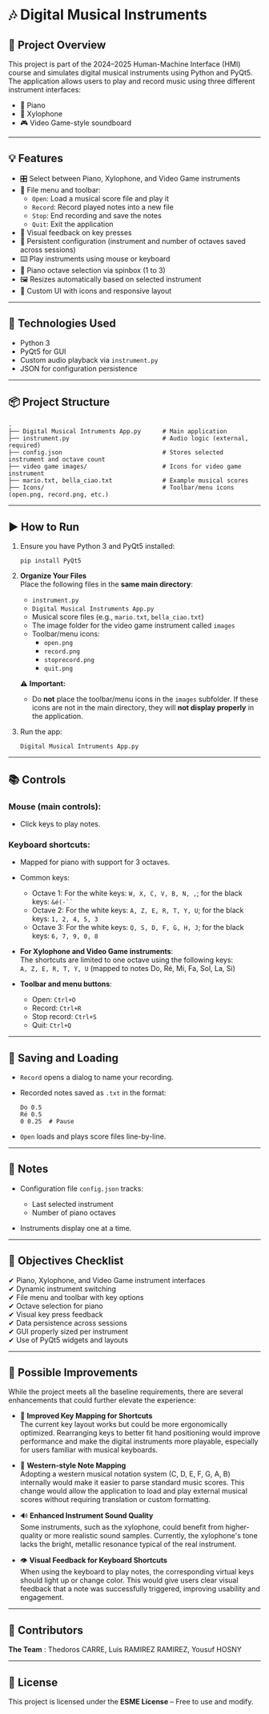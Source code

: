 # 🎶 Digital Musical Instruments

## 📁 Project Overview

This project is part of the 2024–2025 Human-Machine Interface (HMI) course and simulates digital musical instruments using Python and PyQt5. The application allows users to play and record music using three different instrument interfaces:

- 🎹 Piano
- 🎼 Xylophone
- 🎮 Video Game-style soundboard

---

## 💡 Features

- 🎛️ Select between Piano, Xylophone, and Video Game instruments
- 📂 File menu and toolbar:
  - `Open`: Load a musical score file and play it
  - `Record`: Record played notes into a new file
  - `Stop`: End recording and save the notes
  - `Quit`: Exit the application
- 🧩 Visual feedback on key presses
- 🔄 Persistent configuration (instrument and number of octaves saved across sessions)
- ⌨️ Play instruments using mouse or keyboard
- 🧰 Piano octave selection via spinbox (1 to 3)
- 🖼️ Resizes automatically based on selected instrument
- 🎨 Custom UI with icons and responsive layout

---

## 🧱 Technologies Used

- Python 3
- PyQt5 for GUI
- Custom audio playback via `instrument.py`
- JSON for configuration persistence

---

## 📦 Project Structure

```
.
├── Digital Musical Intruments App.py      # Main application
├── instrument.py                          # Audio logic (external, required)
├── config.json                            # Stores selected instrument and octave count
├── video game images/                     # Icons for video game instrument
├── mario.txt, bella_ciao.txt              # Example musical scores
├── Icons/                                 # Toolbar/menu icons (open.png, record.png, etc.)
```

---

## ▶️ How to Run

1. Ensure you have Python 3 and PyQt5 installed:
   ```
   pip install PyQt5
   ```

2. **Organize Your Files**  
   Place the following files in the **same main directory**:
   - `instrument.py`
   - `Digital Musical Instruments App.py`
   - Musical score files (e.g., `mario.txt`, `bella_ciao.txt`)
   - The image folder for the video game instrument called `images` 
   - Toolbar/menu icons:  
     - `open.png`  
     - `record.png`  
     - `stoprecord.png`  
     - `quit.png`

   ⚠️ **Important:**  
   - Do **not** place the toolbar/menu icons in the `images` subfolder. If these icons are not in the main directory, they will **not display properly** in the application.
   
3. Run the app:
   ```
   Digital Musical Intruments App.py
   ```

---

## 📚 Controls

### Mouse (main controls):
- Click keys to play notes.

### Keyboard shortcuts:
- Mapped for piano with support for 3 octaves.
- Common keys:
  - Octave 1: For the white keys: `W, X, C, V, B, N, ,`; for the black keys: `&é(-`` `
  - Octave 2: For the white keys: `A, Z, E, R, T, Y, U`; for the black keys: `1, 2, 4, 5, 3`
  - Octave 3: For the white keys: `Q, S, D, F, G, H, J`; for the black keys: `6, 7, 9, 0, 8`

- **For Xylophone and Video Game instruments**:  
  The shortcuts are limited to one octave using the following keys:  
  `A, Z, E, R, T, Y, U` (mapped to notes Do, Ré, Mi, Fa, Sol, La, Si)

- **Toolbar and menu buttons**:
  - Open: `Ctrl+O`
  - Record: `Ctrl+R`
  - Stop record: `Ctrl+S`
  - Quit: `Ctrl+Q`
  
---

## 💾 Saving and Loading

- `Record` opens a dialog to name your recording.
- Recorded notes saved as `.txt` in the format:
  ```
  Do 0.5
  Ré 0.5
  0 0.25  # Pause
  ```

- `Open` loads and plays score files line-by-line.

---

## 📝 Notes

- Configuration file `config.json` tracks:
  - Last selected instrument
  - Number of piano octaves

- Instruments display one at a time.

---

## 🎯 Objectives Checklist

✔ Piano, Xylophone, and Video Game instrument interfaces  
✔ Dynamic instrument switching  
✔ File menu and toolbar with key options  
✔ Octave selection for piano  
✔ Visual key press feedback  
✔ Data persistence across sessions  
✔ GUI properly sized per instrument  
✔ Use of PyQt5 widgets and layouts

---

## 🔧 Possible Improvements

While the project meets all the baseline requirements, there are several enhancements that could further elevate the experience:

- 🎹 **Improved Key Mapping for Shortcuts**  
  The current key layout works but could be more ergonomically optimized. Rearranging keys to better fit hand positioning would improve performance and make the digital instruments more playable, especially for users familiar with musical keyboards.

- 🎼 **Western-style Note Mapping**  
  Adopting a western musical notation system (C, D, E, F, G, A, B) internally would make it easier to parse standard music scores. This change would allow the application to load and play external musical scores without requiring translation or custom formatting.

- 🔊 **Enhanced Instrument Sound Quality**  
  Some instruments, such as the xylophone, could benefit from higher-quality or more realistic sound samples. Currently, the xylophone's tone lacks the bright, metallic resonance typical of the real instrument.

- 👁️ **Visual Feedback for Keyboard Shortcuts**  
  When using the keyboard to play notes, the corresponding virtual keys should light up or change color. This would give users clear visual feedback that a note was successfully triggered, improving usability and engagement.

---

## 👥 Contributors  
**The Team** : Thedoros CARRE, Luis RAMIREZ RAMIREZ, Yousuf HOSNY

---

## 📜 License  
This project is licensed under the **ESME License** – Free to use and modify.
